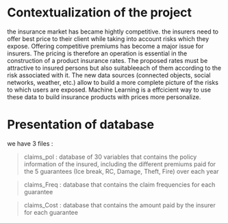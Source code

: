 # Contextualization of the project
the insurance market has became hightly competitive.  the insurers need to offer best price to their client while taking into account risks which they expose.
Offering competitive premiums has become a major issue for insurers. The pricing is therefore an operation is essential in the construction of a product
insurance rates. The proposed rates must be attractive to insured persons but also suitableeach of them according to the risk associated with it.
The new data sources (connected objects, social networks, weather, etc.) allow to build a more complete picture of the risks to which users are exposed. 
Machine Learning is a effcicient way to use these data to build insurance products with prices more personalize.

# Presentation of database 

we have 3 files :
> claims_pol : database of 30 variables that contains the policy information of the insured, including the different premiums paid for the 5 guarantees (Ice break, RC, Damage, Theft, Fire) over each year

> claims_Freq : database that contains the claim frequencies for each guarantee

> claims_Cost : database that contains the amount paid by the insurer for each guarantee

